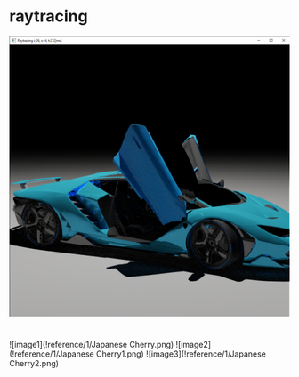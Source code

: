 # raytracing

![image](!reference/1/Example1.png)
#
![image1](!reference/1/Japanese Cherry.png)
![image2](!reference/1/Japanese Cherry1.png)
![image3](!reference/1/Japanese Cherry2.png)
